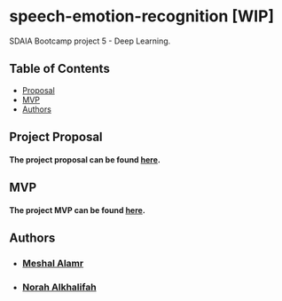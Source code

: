 # speech-emotion-recognition [WIP]
SDAIA Bootcamp project 5 - Deep Learning.

## Table of Contents

- [Proposal](#proposal)
- [MVP](#mvp)
- [Authors](#authors)

## Project Proposal <a name="proposal" />
#### The project proposal can be found [here](https://github.com/MeshalAlamr/speech-emotion-recognition/blob/main/proposal/README.md).

## MVP <a name="mvp" />
#### The project MVP can be found [here](https://github.com/MeshalAlamr/speech-emotion-recognition/blob/main/MVP/README.md).

## Authors <a name="authors"/>
- ### [Meshal Alamr](https://github.com/MeshalAlamr)
- ### [Norah Alkhalifah](https://github.com/NorahAlkhalifah)
